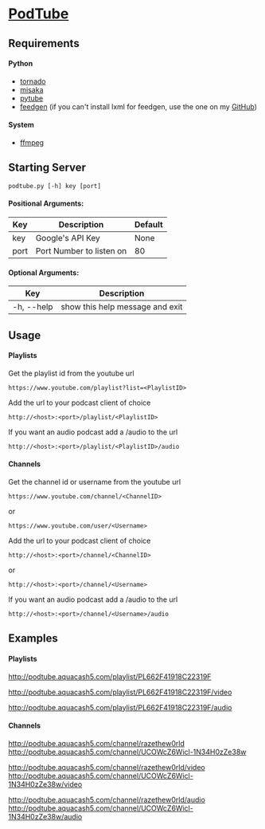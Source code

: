 # [PodTube](https://github.com/aquacash5/PodTube)

## Requirements

#### Python

- [tornado](https://pypi.python.org/pypi/tornado/)
- [misaka](https://pypi.python.org/pypi/misaka/)
- [pytube](https://pypi.python.org/pypi/pytube/)
- [feedgen](https://pypi.python.org/pypi/feedgen/)
(if you can't install lxml for feedgen, use the one on my
[GitHub](https://github.com/aquacash5/python-feedgen))

#### System

- [ffmpeg](http://ffmpeg.org/)

## Starting Server

```
podtube.py [-h] key [port]
```

#### Positional Arguments:

Key  | Description | Default
---- | ----------- | -------
key  | Google's API Key | None
port | Port Number to listen on | 80

#### Optional Arguments:

Key  | Description
---- | ----
-h, --help | show this help message and exit

## Usage

#### Playlists

Get the playlist id from the youtube url

```
https://www.youtube.com/playlist?list=<PlaylistID>
```

Add the url to your podcast client of choice

```
http://<host>:<port>/playlist/<PlaylistID>
```

If you want an audio podcast add a /audio to the url

```
http://<host>:<port>/playlist/<PlaylistID>/audio
```

#### Channels

Get the channel id or username from the youtube url

```
https://www.youtube.com/channel/<ChannelID>
```
or
```
https://www.youtube.com/user/<Username>
```

Add the url to your podcast client of choice

```
http://<host>:<port>/channel/<ChannelID>
```
or
```
http://<host>:<port>/channel/<Username>
```

If you want an audio podcast add a /audio to the url

```
http://<host>:<port>/channel/<Username>/audio
```

## Examples

#### Playlists

http://podtube.aquacash5.com/playlist/PL662F41918C22319F

http://podtube.aquacash5.com/playlist/PL662F41918C22319F/video

http://podtube.aquacash5.com/playlist/PL662F41918C22319F/audio


#### Channels

http://podtube.aquacash5.com/channel/razethew0rld
http://podtube.aquacash5.com/channel/UCOWcZ6Wicl-1N34H0zZe38w

http://podtube.aquacash5.com/channel/razethew0rld/video
http://podtube.aquacash5.com/channel/UCOWcZ6Wicl-1N34H0zZe38w/video

http://podtube.aquacash5.com/channel/razethew0rld/audio
http://podtube.aquacash5.com/channel/UCOWcZ6Wicl-1N34H0zZe38w/audio
